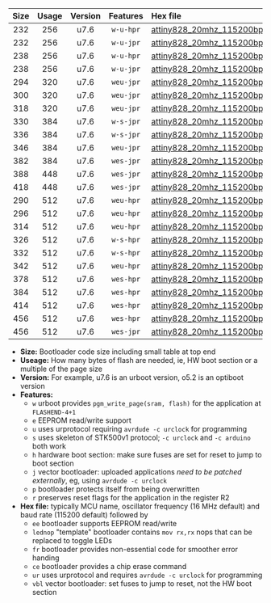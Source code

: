 |Size|Usage|Version|Features|Hex file|
|:-:|:-:|:-:|:-:|:--|
|232|256|u7.6|`w-u-hpr`|[attiny828_20mhz_115200bps_ur.hex](https://raw.githubusercontent.com/stefanrueger/urboot/main//attiny828_20mhz_115200bps_ur.hex)|
|232|256|u7.6|`w-u-jpr`|[attiny828_20mhz_115200bps_ur_vbl.hex](https://raw.githubusercontent.com/stefanrueger/urboot/main//attiny828_20mhz_115200bps_ur_vbl.hex)|
|238|256|u7.6|`w-u-hpr`|[attiny828_20mhz_115200bps_lednop_ur.hex](https://raw.githubusercontent.com/stefanrueger/urboot/main//attiny828_20mhz_115200bps_lednop_ur.hex)|
|238|256|u7.6|`w-u-jpr`|[attiny828_20mhz_115200bps_lednop_ur_vbl.hex](https://raw.githubusercontent.com/stefanrueger/urboot/main//attiny828_20mhz_115200bps_lednop_ur_vbl.hex)|
|294|320|u7.6|`weu-jpr`|[attiny828_20mhz_115200bps_ee_ur_vbl.hex](https://raw.githubusercontent.com/stefanrueger/urboot/main//attiny828_20mhz_115200bps_ee_ur_vbl.hex)|
|300|320|u7.6|`weu-jpr`|[attiny828_20mhz_115200bps_ee_lednop_ur_vbl.hex](https://raw.githubusercontent.com/stefanrueger/urboot/main//attiny828_20mhz_115200bps_ee_lednop_ur_vbl.hex)|
|318|320|u7.6|`weu-jpr`|[attiny828_20mhz_115200bps_ee_lednop_fr_ur_vbl.hex](https://raw.githubusercontent.com/stefanrueger/urboot/main//attiny828_20mhz_115200bps_ee_lednop_fr_ur_vbl.hex)|
|330|384|u7.6|`w-s-jpr`|[attiny828_20mhz_115200bps_vbl.hex](https://raw.githubusercontent.com/stefanrueger/urboot/main//attiny828_20mhz_115200bps_vbl.hex)|
|336|384|u7.6|`w-s-jpr`|[attiny828_20mhz_115200bps_lednop_vbl.hex](https://raw.githubusercontent.com/stefanrueger/urboot/main//attiny828_20mhz_115200bps_lednop_vbl.hex)|
|346|384|u7.6|`weu-jpr`|[attiny828_20mhz_115200bps_ee_lednop_fr_ce_ur_vbl.hex](https://raw.githubusercontent.com/stefanrueger/urboot/main//attiny828_20mhz_115200bps_ee_lednop_fr_ce_ur_vbl.hex)|
|382|384|u7.6|`wes-jpr`|[attiny828_20mhz_115200bps_ee_vbl.hex](https://raw.githubusercontent.com/stefanrueger/urboot/main//attiny828_20mhz_115200bps_ee_vbl.hex)|
|388|448|u7.6|`wes-jpr`|[attiny828_20mhz_115200bps_ee_lednop_vbl.hex](https://raw.githubusercontent.com/stefanrueger/urboot/main//attiny828_20mhz_115200bps_ee_lednop_vbl.hex)|
|418|448|u7.6|`wes-jpr`|[attiny828_20mhz_115200bps_ee_lednop_fr_vbl.hex](https://raw.githubusercontent.com/stefanrueger/urboot/main//attiny828_20mhz_115200bps_ee_lednop_fr_vbl.hex)|
|290|512|u7.6|`weu-hpr`|[attiny828_20mhz_115200bps_ee_ur.hex](https://raw.githubusercontent.com/stefanrueger/urboot/main//attiny828_20mhz_115200bps_ee_ur.hex)|
|296|512|u7.6|`weu-hpr`|[attiny828_20mhz_115200bps_ee_lednop_ur.hex](https://raw.githubusercontent.com/stefanrueger/urboot/main//attiny828_20mhz_115200bps_ee_lednop_ur.hex)|
|314|512|u7.6|`weu-hpr`|[attiny828_20mhz_115200bps_ee_lednop_fr_ur.hex](https://raw.githubusercontent.com/stefanrueger/urboot/main//attiny828_20mhz_115200bps_ee_lednop_fr_ur.hex)|
|326|512|u7.6|`w-s-hpr`|[attiny828_20mhz_115200bps.hex](https://raw.githubusercontent.com/stefanrueger/urboot/main//attiny828_20mhz_115200bps.hex)|
|332|512|u7.6|`w-s-hpr`|[attiny828_20mhz_115200bps_lednop.hex](https://raw.githubusercontent.com/stefanrueger/urboot/main//attiny828_20mhz_115200bps_lednop.hex)|
|342|512|u7.6|`weu-hpr`|[attiny828_20mhz_115200bps_ee_lednop_fr_ce_ur.hex](https://raw.githubusercontent.com/stefanrueger/urboot/main//attiny828_20mhz_115200bps_ee_lednop_fr_ce_ur.hex)|
|378|512|u7.6|`wes-hpr`|[attiny828_20mhz_115200bps_ee.hex](https://raw.githubusercontent.com/stefanrueger/urboot/main//attiny828_20mhz_115200bps_ee.hex)|
|384|512|u7.6|`wes-hpr`|[attiny828_20mhz_115200bps_ee_lednop.hex](https://raw.githubusercontent.com/stefanrueger/urboot/main//attiny828_20mhz_115200bps_ee_lednop.hex)|
|414|512|u7.6|`wes-hpr`|[attiny828_20mhz_115200bps_ee_lednop_fr.hex](https://raw.githubusercontent.com/stefanrueger/urboot/main//attiny828_20mhz_115200bps_ee_lednop_fr.hex)|
|456|512|u7.6|`wes-hpr`|[attiny828_20mhz_115200bps_ee_lednop_fr_ce.hex](https://raw.githubusercontent.com/stefanrueger/urboot/main//attiny828_20mhz_115200bps_ee_lednop_fr_ce.hex)|
|456|512|u7.6|`wes-jpr`|[attiny828_20mhz_115200bps_ee_lednop_fr_ce_vbl.hex](https://raw.githubusercontent.com/stefanrueger/urboot/main//attiny828_20mhz_115200bps_ee_lednop_fr_ce_vbl.hex)|

- **Size:** Bootloader code size including small table at top end
- **Useage:** How many bytes of flash are needed, ie, HW boot section or a multiple of the page size
- **Version:** For example, u7.6 is an urboot version, o5.2 is an optiboot version
- **Features:**
  + `w` urboot provides `pgm_write_page(sram, flash)` for the application at `FLASHEND-4+1`
  + `e` EEPROM read/write support
  + `u` uses urprotocol requiring `avrdude -c urclock` for programming
  + `s` uses skeleton of STK500v1 protocol; `-c urclock` and `-c arduino` both work
  + `h` hardware boot section: make sure fuses are set for reset to jump to boot section
  + `j` vector bootloader: uploaded applications *need to be patched externally*, eg, using `avrdude -c urclock`
  + `p` bootloader protects itself from being overwritten
  + `r` preserves reset flags for the application in the register R2
- **Hex file:** typically MCU name, oscillator frequency (16 MHz default) and baud rate (115200 default) followed by
  + `ee` bootloader supports EEPROM read/write
  + `lednop` "template" bootloader contains `mov rx,rx` nops that can be replaced to toggle LEDs
  + `fr` bootloader provides non-essential code for smoother error handing
  + `ce` bootloader provides a chip erase command
  + `ur` uses urprotocol and requires `avrdude -c urclock` for programming
  + `vbl` vector bootloader: set fuses to jump to reset, not the HW boot section

